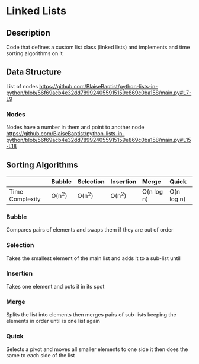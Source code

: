 

# Linked Lists
## Description
Code that defines a custom list class (linked lists) and implements and time sorting algorithms on it
## Data Structure
List of nodes
https://github.com/BlaiseBaptist/python-lists-in-python/blob/56f69acb4e32dd789924055915159e869c0ba158/main.py#L7-L9
### Nodes
Nodes have a number in them and point to another node
https://github.com/BlaiseBaptist/python-lists-in-python/blob/56f69acb4e32dd789924055915159e869c0ba158/main.py#L15-L18

## Sorting Algorithms

||Bubble|Selection|Insertion|Merge|Quick
|:--|:--|:--|:--|:--|:--
|Time Complexity|O(n<sup>2</sup>)|O(n<sup>2</sup>)|O(n<sup>2</sup>)|O(n log n)|O(n log n)


### Bubble
Compares pairs of elements and swaps them if they are out of order
### Selection
Takes the smallest element of the main list and adds it to a sub-list until 
### Insertion
Takes one element and puts it in its spot
### Merge
Splits the list into elements then merges pairs of sub-lists keeping the elements in order until is one list again
### Quick
Selects a pivot and moves all smaller elements to one side it then does the same to each side of the list


